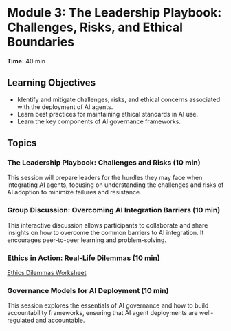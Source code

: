 # Module 3: The Leadership Playbook: Challenges, Risks, and Ethical Boundaries

**Time:** 40 min

## Learning Objectives

*   Identify and mitigate challenges, risks, and ethical concerns associated with the deployment of AI agents.
*   Learn best practices for maintaining ethical standards in AI use.
*   Learn the key components of AI governance frameworks.

## Topics

### The Leadership Playbook: Challenges and Risks (10 min)

This session will prepare leaders for the hurdles they may face when integrating AI agents, focusing on understanding the challenges and risks of AI adoption to minimize failures and resistance.

### Group Discussion: Overcoming AI Integration Barriers (10 min)

This interactive discussion allows participants to collaborate and share insights on how to overcome the common barriers to AI integration. It encourages peer-to-peer learning and problem-solving.

### Ethics in Action: Real-Life Dilemmas (10 min)

[Ethics Dilemmas Worksheet](Resources/worksheets/ethics-dilemmas.md)

### Governance Models for AI Deployment (10 min)

This session explores the essentials of AI governance and how to build accountability frameworks, ensuring that AI agent deployments are well-regulated and accountable.
